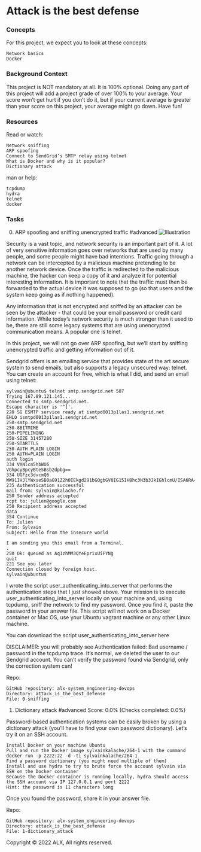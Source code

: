 
# Attack is the best defense

### Concepts

For this project, we expect you to look at these concepts:

    Network basics
    Docker

### Background Context

This project is NOT mandatory at all. It is 100% optional. Doing any part of this project will add a project grade of over 100% to your average. Your score won’t get hurt if you don’t do it, but if your current average is greater than your score on this project, your average might go down. Have fun!

### Resources

Read or watch:

    Network sniffing
    ARP spoofing
    Connect to SendGrid’s SMTP relay using telnet
    What is Docker and why is it popular?
    Dictionary attack

man or help:

    tcpdump
    hydra
    telnet
    docker

### Tasks
0. ARP spoofing and sniffing unencrypted traffic
#advanced
![Illustration]('img.png')

Security is a vast topic, and network security is an important part of it. A lot of very sensitive information goes over networks that are used by many people, and some people might have bad intentions. Traffic going through a network can be intercepted by a malicious machine pretending to be another network device. Once the traffic is redirected to the malicious machine, the hacker can keep a copy of it and analyze it for potential interesting information. It is important to note that the traffic must then be forwarded to the actual device it was supposed to go (so that users and the system keep going as if nothing happened).

Any information that is not encrypted and sniffed by an attacker can be seen by the attacker - that could be your email password or credit card information. While today’s network security is much stronger than it used to be, there are still some legacy systems that are using unencrypted communication means. A popular one is telnet.

In this project, we will not go over ARP spoofing, but we’ll start by sniffing unencrypted traffic and getting information out of it.

Sendgrid offers is an emailing service that provides state of the art secure system to send emails, but also supports a legacy unsecured way: telnet. You can create an account for free, which is what I did, and send an email using telnet:

    sylvain@ubuntu$ telnet smtp.sendgrid.net 587
    Trying 167.89.121.145...
    Connected to smtp.sendgrid.net.
    Escape character is '^]'.
    220 SG ESMTP service ready at ismtpd0013p1las1.sendgrid.net
    EHLO ismtpd0013p1las1.sendgrid.net
    250-smtp.sendgrid.net
    250-8BITMIME
    250-PIPELINING
    250-SIZE 31457280
    250-STARTTLS
    250-AUTH PLAIN LOGIN
    250 AUTH=PLAIN LOGIN
    auth login           
    334 VXNlcm5hbWU6
    VGhpcyBpcyBteSBsb2dpbg==
    334 UGFzc3dvcmQ6
    WW91IHJlYWxseSB0aG91Z2h0IEkgd291bGQgbGV0IG15IHBhc3N3b3JkIGhlcmU/ISA6RA==
    235 Authentication successful
    mail from: sylvain@kalache.fr
    250 Sender address accepted
    rcpt to: julien@google.com
    250 Recipient address accepted
    data
    354 Continue
    To: Julien
    From: Sylvain
    Subject: Hello from the insecure world

    I am sending you this email from a Terminal.
    .
    250 Ok: queued as Aq1zhMM3QYeEprixUiFYNg
    quit
    221 See you later
    Connection closed by foreign host.
    sylvain@ubuntu$ 

I wrote the script user_authenticating_into_server that performs the authentication steps that I just showed above. Your mission is to execute user_authenticating_into_server locally on your machine and, using tcpdump, sniff the network to find my password. Once you find it, paste the password in your answer file. This script will not work on a Docker container or Mac OS, use your Ubuntu vagrant machine or any other Linux machine.

You can download the script user_authenticating_into_server here

DISCLAIMER: you will probably see Authentication failed: Bad username / password in the tcpdump trace. It’s normal, we deleted the user to our Sendgrid account. You can’t verify the password found via Sendgrid, only the correction system can!

Repo:

    GitHub repository: alx-system_engineering-devops
    Directory: attack_is_the_best_defense
    File: 0-sniffing

1. Dictionary attack
#advanced
Score: 0.0% (Checks completed: 0.0%)

Password-based authentication systems can be easily broken by using a dictionary attack (you’ll have to find your own password dictionary). Let’s try it on an SSH account.

    Install Docker on your machine Ubuntu
    Pull and run the Docker image sylvainkalache/264-1 with the command docker run -p 2222:22 -d -ti sylvainkalache/264-1
    Find a password dictionary (you might need multiple of them)
    Install and use hydra to try to brute force the account sylvain via SSH on the Docker container
    Because the Docker container is running locally, hydra should access the SSH account via IP 127.0.0.1 and port 2222
    Hint: the password is 11 characters long

Once you found the password, share it in your answer file.

Repo:

    GitHub repository: alx-system_engineering-devops
    Directory: attack_is_the_best_defense
    File: 1-dictionary_attack

Copyright © 2022 ALX, All rights reserved.


